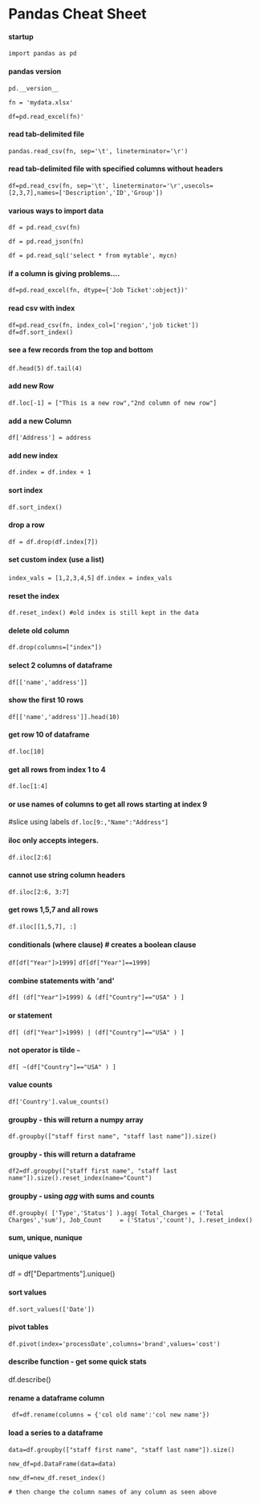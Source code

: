 # Pandas Cheat Sheet

#### startup
`import pandas as pd`

#### pandas version
`pd.__version__`

`fn = 'mydata.xlsx'`

`df=pd.read_excel(fn)'`

#### read tab-delimited file
`pandas.read_csv(fn, sep='\t', lineterminator='\r')`

#### read tab-delimited file with specified columns without headers
`df=pd.read_csv(fn, sep='\t', lineterminator='\r',usecols=[2,3,7],names=['Description','ID','Group'])`

#### various ways to import data
`df = pd.read_csv(fn)`

`df = pd.read_json(fn)`

`df = pd.read_sql('select * from mytable', mycn)`

#### if a column is giving problems....
`df=pd.read_excel(fn, dtype={'Job Ticket':object})'`

#### read csv with index
`df=pd.read_csv(fn, index_col=['region','job ticket'])`
`df=df.sort_index()`

#### see a few records from the top and bottom
`df.head(5)`
`df.tail(4)`

#### add new Row

`df.loc[-1] = ["This is a new row","2nd column of new row"]`
#### add a new Column
`df['Address'] = address `

#### add new index
`df.index = df.index + 1`

#### sort index
`df.sort_index()`

#### drop a row
`df = df.drop(df.index[7])`

#### set custom index (use a list)
`index_vals = [1,2,3,4,5]`
`df.index = index_vals`

#### reset the index
`df.reset_index() #old index is still kept in the data`

#### delete old column
`df.drop(columns=["index"])`

#### select 2 columns of dataframe
`df[['name','address']]`

#### show the first 10 rows
`df[['name','address']].head(10)`

#### get row 10 of dataframe
`df.loc[10]`

#### get all rows from index 1 to 4
`df.loc[1:4]`

#### or use names of columns to get all rows starting at index 9
#slice using labels
`df.loc[9:,"Name":"Address"]`

#### iloc only accepts integers.
`df.iloc[2:6]`

#### cannot use string column headers
`df.iloc[2:6, 3:7]`

#### get rows 1,5,7 and all rows
`df.iloc[[1,5,7], :]`

#### conditionals (where clause) # creates a boolean clause 
`df[df["Year"]>1999]`
`df[df["Year"]==1999]`

#### combine statements with 'and'
`df[ (df["Year"]>1999) & (df["Country"]=="USA" ) ]`

#### or statement
`df[ (df["Year"]>1999) | (df["Country"]=="USA" ) ]`

#### not operator is tilde `~`
`df[ ~(df["Country"]=="USA" ) ]`

#### value counts
`df['Country'].value_counts()`

#### groupby - this will return a numpy array
`df.groupby(["staff first name", "staff last name"]).size() `

#### groupby - this will return a dataframe
`df2=df.groupby(["staff first name", "staff last name"]).size().reset_index(name="Count")`

#### groupby - using *agg* with sums and counts
`df.groupby(
     ['Type','Status']
 ).agg(
     Total_Charges = ('Total Charges','sum'),
     Job_Count     = ('Status','count'),
 ).reset_index()
 `
 
#### sum, unique, nunique
#### unique values
df = df["Departments"].unique()


#### sort values
`df.sort_values(['Date'])`

#### pivot tables

`df.pivot(index='processDate',columns='brand',values='cost')`

#### describe function - get some quick stats
df.describe()

#### rename a dataframe column
` df=df.rename(columns = {'col old name':'col new name'})`

#### load a series to a dataframe
`data=df.groupby(["staff first name", "staff last name"]).size()`

`new_df=pd.DataFrame(data=data)`

`new_df=new_df.reset_index()`

`# then change the column names of any column as seen above`







